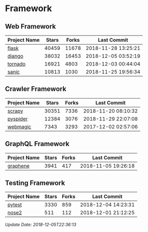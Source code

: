 # Framework

## Web Framework

| Project Name | Stars | Forks | Last Commit |
| ------------ | ----- | ----- | ----------- |
| [flask](https://github.com/pallets/flask) | 40459 | 11678 | 2018-11-28 13:25:21 |
| [django](https://github.com/django/django) | 38032 | 16453 | 2018-12-05 03:52:19 |
| [tornado](https://github.com/tornadoweb/tornado) | 16921 | 4803 | 2018-12-03 00:44:04 |
| [sanic](https://github.com/huge-success/sanic) | 10813 | 1030 | 2018-11-25 19:56:34 |

## Crawler Framework

| Project Name | Stars | Forks | Last Commit |
| ------------ | ----- | ----- | ----------- |
| [scrapy](https://github.com/scrapy/scrapy) | 30351 | 7336 | 2018-11-20 08:10:32 |
| [pyspider](https://github.com/binux/pyspider) | 12384 | 3076 | 2018-11-29 22:07:08 |
| [webmagic](https://github.com/code4craft/webmagic) | 7343 | 3293 | 2017-12-02 02:57:06 |

## GraphQL Framework

| Project Name | Stars | Forks | Last Commit |
| ------------ | ----- | ----- | ----------- |
| [graphene](https://github.com/graphql-python/graphene) | 3941 | 417 | 2018-11-05 19:26:18 |

## Testing Framework

| Project Name | Stars | Forks | Last Commit |
| ------------ | ----- | ----- | ----------- |
| [pytest](https://github.com/pytest-dev/pytest) | 3330 | 859 | 2018-12-04 14:23:31 |
| [nose2](https://github.com/nose-devs/nose2) | 511 | 112 | 2018-12-01 21:12:25 |

*Update Date: 2018-12-05T22:36:13*